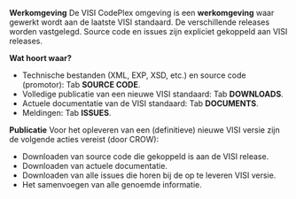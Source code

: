**Werkomgeving**
De VISI CodePlex omgeving is een **werkomgeving** waar gewerkt wordt aan de laatste VISI standaard. De verschillende releases worden vastgelegd. Source code en issues zijn expliciet gekoppeld aan VISI releases.

**Wat hoort waar?**
* Technische bestanden (XML, EXP, XSD, etc.) en source code (promotor): Tab **SOURCE CODE**.
* Volledige publicatie van een nieuwe VISI standaard: Tab **DOWNLOADS**.
* Actuele documentatie van de VISI standaard: Tab **DOCUMENTS**.
* Meldingen: Tab **ISSUES**.

**Publicatie**
Voor het opleveren van een (definitieve) nieuwe VISI versie zijn de volgende acties vereist (door CROW):
* Downloaden van source code die gekoppeld is aan de VISI release.
* Downloaden van actuele documentatie.
* Downloaden van alle issues die horen bij de op te leveren VISI versie.
* Het samenvoegen van alle genoemde informatie.
